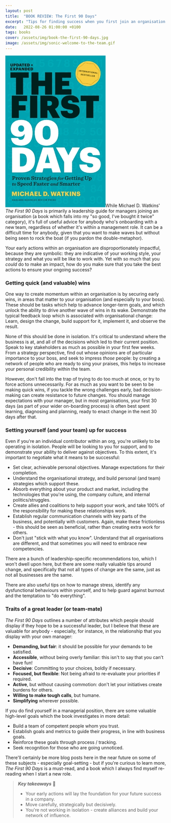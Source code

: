 ```yaml
---
layout: post
title:  "BOOK REVIEW: The First 90 Days"
excerpt: "Tips for finding success when you first join an organisation."
date:   2022-08-26 01:00:00 +0100
tags: books
cover: /assets/img/book-the-first-90-days.jpg
image: /assets/img/sonic-welcome-to-the-team.gif
---
```


<img src="/assets/img/book-the-first-90-days.jpg" class="cover">While Michael D. Watkins' _The First 90 Days_ is primarily a leadership guide for managers joining an organisation (a book which falls into my "so good, I've bought it twice" category), it's full of useful advice for anybody who's onboarding with a new team, regardless of whether it's within a management role. It can be a difficult time for anybody, given that you want to make waves but without being seen to rock the boat (if you pardon the double-metaphor). 

Your early actions within an organisation are disproportionately impactful, because they are symbolic: they are indicative of your working style, your strategy and what you will be like to work with. Yet with so much that you _could_ do to make an impact, how do you make sure that you take the best actions to ensure your ongoing success?

### Getting quick (and valuable) wins

One way to create momentum within an organisation is by securing early wins, in areas that matter to your organisation (and especially to your boss). These should be tasks which help to advance longer-term goals, and which unlock the ability to drive another wave of wins in its wake. Demonstrate the typical feedback loop which is associated with organisational change: Learn, design the change, build support for it, implement it, and observe the result.

None of this should be done in isolation. It's critical to understand where the business is at, and all of the decisions which led to their current position. Speak to key stakeholders as much as possible in your first few weeks. From a strategy perspective, find out whose opinions are of particular importance to your boss, and seek to impress _those_ people: by creating a network of people who are ready to sing your praises, this helps to increase your personal credibility within the team.

However, don't fall into the trap of trying to do too much at once, or try to force actions unnecessarily. For as much as you want to be seen to be making quick wins, if you tackle the wrong challenges early, bad decision-making can create resistance to future changes. You should manage expectations with your manager, but in most organisations, your first 30 days (as part of your wider on-boarding process) is often best spent learning, diagnosing and planning, ready to enact change in the next 30 days after that.

### Setting yourself (and your team) up for success

Even if you're an individual contributor within an org, you're unlikely to be operating in isolation. People will be looking to you for support, and to demonstrate your ability to deliver against objectives. To this extent, it's important to negotiate what it means to be successful:

* Set clear, achievable personal objectives. Manage expectations for their completion.
* Understand the organisational strategy, and build personal (and team) strategies which support these.
* Absorb everything about your product and market, including the technologies that you're using, the company culture, and internal politics/struggles.
* Create allies and coalitions to help support your work, and take 100% of the responsibility for making these relationships work.
* Establish regular communication channels with key parts of the business, and potentially with customers. Again, make these frictionless - this should be seen as beneficial, rather than creating extra work for others.
* Don't just "stick with what you know". Understand that all organisations are different, and that sometimes you will need to embrace new competencies.

There are a bunch of leadership-specific recommendations too, which I won't dwell upon here, but there are some really valuable tips around change, and specifically that not all types of change are the same, just as not all businesses are the same.

There are also useful tips on how to manage stress, identify any dysfunctional behaviours within yourself, and to help guard against burnout and the temptation to "do everything".

### Traits of a great leader (or team-mate)

_The First 90 Days_ outlines a number of attributes which people should display if they hope to be a successful leader, but I believe that these are valuable for anybody - especially, for instance, in the relationship that you display with your own manager: 

* **Demanding, but fair**: it should be possible for your demands to be satisfied.
* **Accessible**, without being overly familiar: this isn't to say that you can't have fun!
* **Decisive**: Committing to your choices, boldly if necessary.
* **Focused, but flexible**: Not being afraid to re-evaluate your priorities if required.
* **Active**, but without causing commotion: don't let your initiatives create burdens for others.
* **Willing to make tough calls**, but humane.
* **Simplifying** wherever possible.

If you do find yourself in a managerial position, there are some valuable high-level goals which the book investigates in more detail:

* Build a team of competent people whom you trust.
* Establish goals and metrics to guide their progress, in line with business goals.
* Reinforce these goals through process / tracking.
* Seek recognition for those who are going unnoticed.

There'll certainly be more blog posts here in the near future on some of these subjects - especially goal-setting - but if you're curious to learn more, _The First 90 Days_ is a must-read, and a book which I always find myself re-reading when I start a new role.

> **_Key takeaways_** 📝  
> * Your early actions will lay the foundation for your future success in a company.
> * Move carefully, strategically but decisively.
> * You're not working in isolation - create alliances and build your network of influence.